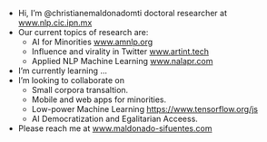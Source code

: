 - Hi, I’m @christianemaldonadomti doctoral researcher at www.nlp.cic.ipn.mx
- Our current topics of research are:
  - AI for Minorities www.amnlp.org
  - Influence and virality in Twitter www.artint.tech
  - Applied NLP Machine Learning www.nalapr.com
- I’m currently learning ...
- I’m looking to collaborate on
  - Small corpora transaltion.
  - Mobile and web apps for minorities.
  - Low-power Machine Learning https://www.tensorflow.org/js
  - AI Democratization and Egalitarian Acceess.
- Please reach me at www.maldonado-sifuentes.com

<!---
christianemaldonadomti/christianemaldonadomti is a ✨ special ✨ repository because its `README.md` (this file) appears on your GitHub profile.
You can click the Preview link to take a look at your changes.
--->
